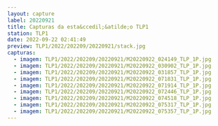 ```yaml
---
layout: capture
label: 20220921
title: Capturas da esta&ccedil;&atilde;o TLP1
station: TLP1
date: 2022-09-22 02:41:49
preview: TLP1/2022/202209/20220921/stack.jpg
capturas:
  - imagem: TLP1/2022/202209/20220921/M20220922_024149_TLP_1P.jpg
  - imagem: TLP1/2022/202209/20220921/M20220922_030902_TLP_1P.jpg
  - imagem: TLP1/2022/202209/20220921/M20220922_031857_TLP_1P.jpg
  - imagem: TLP1/2022/202209/20220921/M20220922_071831_TLP_1P.jpg
  - imagem: TLP1/2022/202209/20220921/M20220922_071914_TLP_1P.jpg
  - imagem: TLP1/2022/202209/20220921/M20220922_072446_TLP_1P.jpg
  - imagem: TLP1/2022/202209/20220921/M20220922_074518_TLP_1P.jpg
  - imagem: TLP1/2022/202209/20220921/M20220922_075317_TLP_1P.jpg
  - imagem: TLP1/2022/202209/20220921/M20220922_075357_TLP_1P.jpg
---
```

